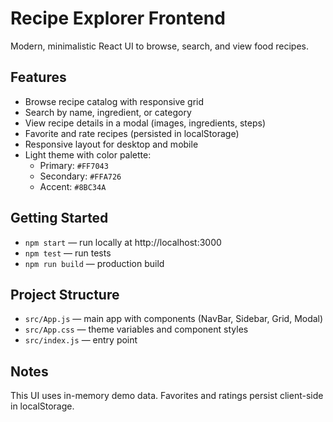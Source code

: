# Recipe Explorer Frontend

Modern, minimalistic React UI to browse, search, and view food recipes.

## Features
- Browse recipe catalog with responsive grid
- Search by name, ingredient, or category
- View recipe details in a modal (images, ingredients, steps)
- Favorite and rate recipes (persisted in localStorage)
- Responsive layout for desktop and mobile
- Light theme with color palette:
  - Primary: `#FF7043`
  - Secondary: `#FFA726`
  - Accent: `#8BC34A`

## Getting Started
- `npm start` — run locally at http://localhost:3000
- `npm test` — run tests
- `npm run build` — production build

## Project Structure
- `src/App.js` — main app with components (NavBar, Sidebar, Grid, Modal)
- `src/App.css` — theme variables and component styles
- `src/index.js` — entry point

## Notes
This UI uses in-memory demo data. Favorites and ratings persist client-side in localStorage.
